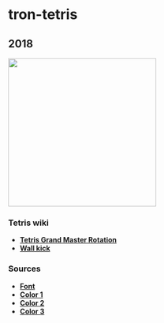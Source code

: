 # tron-tetris
## 2018
<!-- ### ![Tetris](https://user-images.githubusercontent.com/63527442/202892592-9df3aea9-1eee-4713-ae87-1ffd8ad5adc4.JPG) -->
<img src="https://user-images.githubusercontent.com/63527442/202892592-9df3aea9-1eee-4713-ae87-1ffd8ad5adc4.JPG" width=300>


### Tetris wiki
  <ul>
  <li><a href="https://tetris.fandom.com/wiki/TGM_Rotation"><strong>Tetris Grand Master Rotation</strong></a></li>
  <li><a href="https://tetris.fandom.com/wiki/Wall_kick"><strong>Wall kick</strong></a></li>
  </ul>


### Sources
 <ul>
<li><a href="https://www.1001fonts.com/tr2n-font.html"><strong>Font</strong></a></li>
<li><a href="https://www.colourlovers.com/lover/polettomichele"><strong>Color 1</strong></a></li>
<li><a href="https://www.colourlovers.com/palette/1406402/Tron_Legacy_2"><strong>Color 2</strong></a></li>
<li><a href="https://www.colourlovers.com/palette/1526474/Tron"><strong>Color 3</strong></a></li>
</ul>
